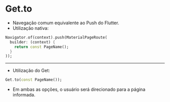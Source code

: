 # Get.to

- Navegação comum equivalente ao Push do Flutter.
- Utilização nativa:
```dart
Navigator.of(context).push(MaterialPageRoute(
  builder: (context) {
    return const PageName();
  }
));
```
***
- Utilização do Get:
```dart
Get.to(const PageName());
```
- Em ambas as opções, o usuário será direcionado para a página informada.
